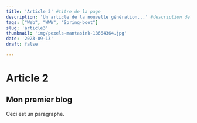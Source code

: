 ```yaml
---
title: 'Article 3' #titre de la page
description: 'Un article de la nouvelle génération...' #description dela page
tags: ["Web", "WWW", "Spring-boot"]
slug: 'article3'
thumbnail: 'img/pexels-mantasink-18664364.jpg'
date: '2023-09-13'
draft: false

---
```


# Article 2

## Mon premier blog

Ceci est un paragraphe.